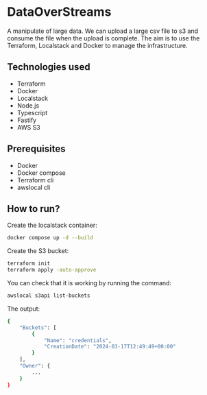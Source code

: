 # DataOverStreams

A manipulate of large data. We can upload a large csv file to s3 and consume the file when the upload is complete.
The aim is to use the Terraform, Localstack and Docker to manage the infrastructure.

## Technologies used

- Terraform
- Docker
- Localstack
- Node.js
- Typescript
- Fastify
- AWS S3

## Prerequisites

- Docker
- Docker compose
- Terraform cli
- awslocal cli

## How to run?

Create the localstack container:

```sh
docker compose up -d --build
```

Create the S3 bucket:

```sh
terraform init
terraform apply -auto-approve
```

You can check that it is working by running the command:

```sh
awslocal s3api list-buckets
```

The output:

```sh
{
    "Buckets": [
        {
            "Name": "credentials",
            "CreationDate": "2024-03-17T12:49:49+00:00"
        }
    ],
    "Owner": {
        ...
    }
}
```
